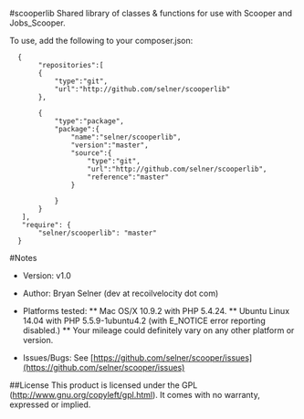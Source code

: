 #scooperlib
Shared library of classes & functions for use with Scooper and Jobs_Scooper.  

To use, add the following to your composer.json:
 ```
   {
        "repositories":[
        {
            "type":"git",
            "url":"http://github.com/selner/scooperlib"
        },

        {
            "type":"package",
            "package":{
                "name":"selner/scooperlib",
                "version":"master",
                "source":{
                    "type":"git",
                    "url":"http://github.com/selner/scooperlib",
                    "reference":"master"
                }

            }
        }
    ],
    "require": {
        "selner/scooperlib": "master"
   }
```

#Notes
* Version:  v1.0
* Author:  Bryan Selner (dev at recoilvelocity dot com)
* Platforms tested:
** Mac OS/X 10.9.2 with PHP 5.4.24.
** Ubuntu Linux 14.04 with PHP 5.5.9-1ubuntu4.2 (with E_NOTICE error reporting disabled.)
** Your mileage could definitely vary on any other platform or version.

* Issues/Bugs:  See [https://github.com/selner/scooper/issues](https://github.com/selner/scooper/issues)

##License
This product is licensed under the GPL (http://www.gnu.org/copyleft/gpl.html). It comes with no warranty, expressed or implied.
